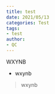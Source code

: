 ```yaml
---
title: test
date: 2021/05/13
categories: Test
tags:
- test
author:
- QC
---
```




WXYNB

* wxynb

> wxynb

